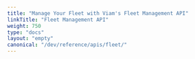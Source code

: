 ```yaml
---
title: "Manage Your Fleet with Viam's Fleet Management API"
linkTitle: "Fleet Management API"
weight: 750
type: "docs"
layout: "empty"
canonical: "/dev/reference/apis/fleet/"
---
```


